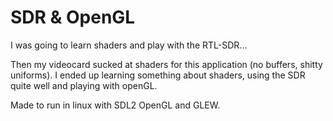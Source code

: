 # SDR & OpenGL
I was going to learn shaders and play with the RTL-SDR...

Then my videocard sucked at shaders for this application (no buffers, shitty uniforms). I ended up learning something about shaders, using the SDR quite well and playing with openGL.

Made to run in linux with SDL2 OpenGL and GLEW.


